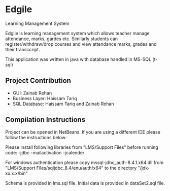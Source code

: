 # Edgile
Learning Management System

Edgile is learning management system which allows teacher manage attendance, marks, gardes etc. Similarly students can register/withdraw/drop courses and view attendance marks, grades and their transccript.

This application was written in java with database handled in MS-SQL (t-sql)

## Project Contribution

- GUI: Zainab Rehan
- Business Layer: Haissam Tariq
- SQL Database: Haissam Tariq and Zainab Rehan

## Compilation Instructions

Project can be opened in NetBeans. If you are using a different IDE please follow the instructions below:

Please install following libraries from "LMS/Support Files" before running code:
-jdbc
-mailactivation
-jcalender

For windows authentication please copy mssql-jdbc_auth-8.4.1.x64.dll from "LMS/Support Files/sqljdbc_8.4/enu/auth/x64" to the directory "<Where java is installed>/jdk-xx.x.x/bin"

Schema is provided in lms.sql file.
Initial data is provided in dataSet2.sql file.
